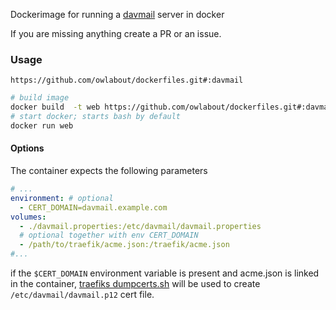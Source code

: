 Dockerimage for running a [davmail](http://davmail.sourceforge.net/) server in docker

If you are missing anything create a PR or an issue.

### Usage

```
https://github.com/owlabout/dockerfiles.git#:davmail
```

```bash
# build image
docker build  -t web https://github.com/owlabout/dockerfiles.git#:davmail
# start docker; starts bash by default
docker run web
```

#### Options

The container expects the following parameters

```yml
# ...
environment: # optional
  - CERT_DOMAIN=davmail.example.com
volumes:
  - ./davmail.properties:/etc/davmail/davmail.properties
  # optional together with env CERT_DOMAIN
  - /path/to/traefik/acme.json:/traefik/acme.json
#...
```

if the `$CERT_DOMAIN` environment variable is present and acme.json is linked in the container, [traefiks dumpcerts.sh](https://raw.githubusercontent.com/containous/traefik/master/contrib/scripts/dumpcerts.sh) will be used to create `/etc/davmail/davmail.p12` cert file.
